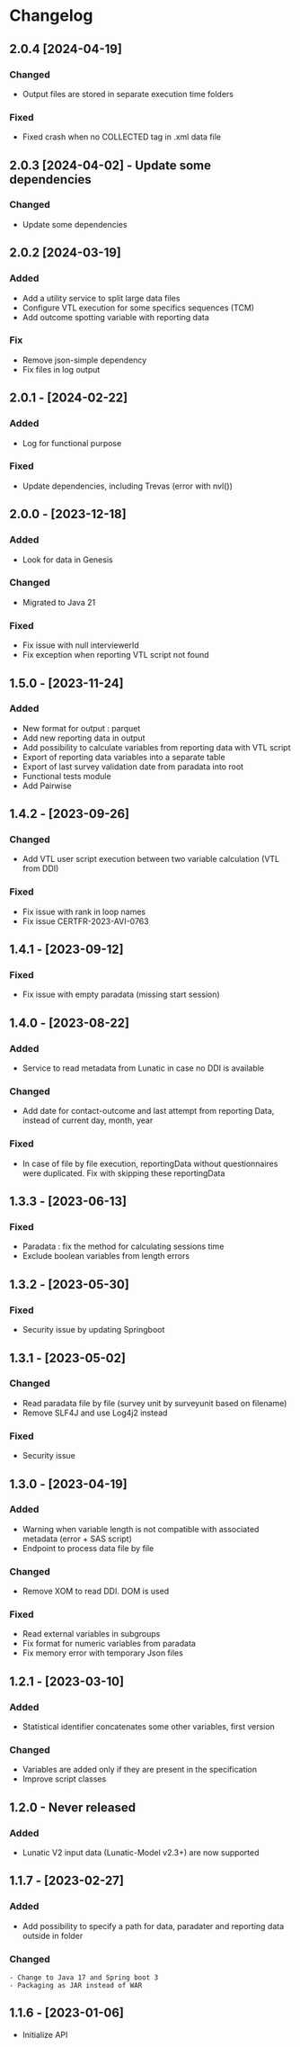 # Changelog


## 2.0.4 [2024-04-19]

### Changed
- Output files are stored in separate execution time folders

### Fixed
- Fixed crash when no COLLECTED tag in .xml data file



## 2.0.3 [2024-04-02] - Update some dependencies

### Changed
- Update some dependencies

## 2.0.2 [2024-03-19]
### Added
- Add a utility service to split large data files
- Configure VTL execution for some specifics sequences (TCM)
- Add outcome spotting variable with reporting data

### Fix
- Remove json-simple dependency
- Fix files in log output

## 2.0.1 - [2024-02-22]

### Added
- Log for functional purpose

### Fixed
- Update dependencies, including Trevas (error with nvl())

## 2.0.0 - [2023-12-18]

### Added
- Look for data in Genesis

### Changed
- Migrated to Java 21

### Fixed
- Fix issue with null interviewerId
- Fix exception when reporting VTL script not found

## 1.5.0 - [2023-11-24]

### Added
- New format for output : parquet
- Add new reporting data in output
- Add possibility to calculate variables from reporting data with VTL script
- Export of reporting data variables into a separate table
- Export of last survey validation date from paradata into root
- Functional tests module
- Add Pairwise

## 1.4.2 - [2023-09-26]

### Changed
- Add VTL user script execution between two variable calculation (VTL from DDI)

### Fixed
- Fix issue with rank in loop names
- Fix issue CERTFR-2023-AVI-0763

## 1.4.1 - [2023-09-12]

### Fixed
- Fix issue with empty paradata (missing start session)

## 1.4.0 - [2023-08-22]

### Added
- Service to read metadata from Lunatic in case no DDI is available

### Changed
- Add date for contact-outcome and last attempt from reporting Data, instead of current day, month, year

### Fixed
- In case of file by file execution, reportingData without questionnaires were duplicated. Fix with skipping these reportingData

## 1.3.3 - [2023-06-13]

### Fixed

- Paradata : fix the method for calculating sessions time
- Exclude boolean variables from length errors

## 1.3.2 - [2023-05-30]

### Fixed
- Security issue by updating Springboot

## 1.3.1 - [2023-05-02]

### Changed
- Read paradata file by file (survey unit by surveyunit based on filename)
- Remove SLF4J and use Log4j2 instead

### Fixed
- Security issue

## 1.3.0 - [2023-04-19]

### Added
- Warning when variable length is not compatible with associated metadata (error + SAS script)
- Endpoint to process data file by file

### Changed
- Remove XOM to read DDI. DOM is used

### Fixed
- Read external variables in subgroups
- Fix format for numeric variables from paradata
- Fix memory error with temporary Json files

## 1.2.1 - [2023-03-10]

### Added
- Statistical identifier concatenates some other variables, first version

### Changed
- Variables are added only if they are present in the specification
- Improve script classes

## 1.2.0 - Never released

### Added
-  Lunatic V2 input data (Lunatic-Model v2.3+) are now supported

## 1.1.7 - [2023-02-27]

### Added
-  Add possibility to specify a path for data, paradater and reporting data outside in folder
   
### Changed
	- Change to Java 17 and Spring boot 3
	- Packaging as JAR instead of WAR
	
## 1.1.6 - [2023-01-06]
- Initialize API
